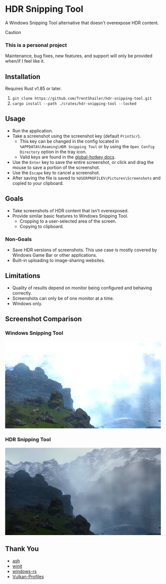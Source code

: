 # HDR Snipping Tool

A Windows Snipping Tool alternative that doesn't overexpose HDR content.

> [!CAUTION] 
> ### This is a personal project
>
> Maintenance, bug fixes, new features, and support will only be provided when/if I feel like it.
>

## Installation

Requires Rust v1.85 or later.

1. `git clone https://github.com/TrentShailer/hdr-snipping-tool.git`
2. `cargo install --path ./crates/hdr-snipping-tool --locked`

## Usage

* Run the application.
* Take a screenshot using the screenshot key (default `PrintScr`).
  * This key can be changed in the config located in `%APPDATA%\Roaming\HDR Snipping Tool` or by using the `Open Config Directory` option in the tray icon.
  * Valid keys are found in the [global-hotkey docs](https://docs.rs/global-hotkey/latest/global_hotkey/hotkey/enum.Code.html).
* Use the `Enter` key to save the entire screenshot, or click and drag the mouse to save a portion of the screenshot.
* Use the `Escape` key to cancel a screenshot.
* After saving the file is saved to `%USERPROFILE%\Pictures\Screenshots` and copied to your clipboard.

## Goals

* Take screenshots of HDR content that isn't overexposed.
* Provide similar basic features to Windows Snipping Tool.
  * Cropping to a user-selected area of the screen.
  * Copying to clipboard.

### Non-Goals

* Save HDR versions of screenshots. This use case is mostly covered by Windows Game Bar or other applications.
* Built-in uploading to image-sharing websites.

## Limitations

* Quality of results depend on monitor being configured and behaving correctly.
* Screenshots can only be of one monitor at a time.
* Windows only.

## Screenshot Comparison

### Windows Snipping Tool

![Windows example 1][win-example-1]

### HDR Snipping Tool

![HDR example 1][hdr-example-1]

[win-example-1]: media/windows-snipping-tool-example.jpg "Windows Snipping Tool Screenshot of Death Standing that is overexposed hiding a mountain."
[hdr-example-1]: media/hdr-snipping-tool-example.jpg "HDR Snipping Tool Screenshot showing the same content as the Windows Snipping Tool but is not overexposed and shows the mountain."

## Thank You

* [ash](https://github.com/ash-rs/ash)
* [winit](https://github.com/rust-windowing/winit)
* [windows-rs](https://github.com/microsoft/windows-rs)
* [Vulkan-Profiles](https://github.com/KhronosGroup/Vulkan-Profiles)
